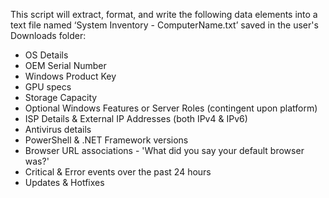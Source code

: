 This script will extract, format, and write the following data elements into a text file named ‘System Inventory - ComputerName.txt’ saved in the user's Downloads folder:

* OS Details
* OEM Serial Number
* Windows Product Key
* GPU specs
* Storage Capacity
* Optional Windows Features or Server Roles (contingent upon platform)
* ISP Details & External IP Addresses (both IPv4 & IPv6)
* Antivirus details
* PowerShell & .NET Framework versions
* Browser URL associations - 'What did you say your default browser was?'
* Critical & Error events over the past 24 hours
* Updates & Hotfixes
